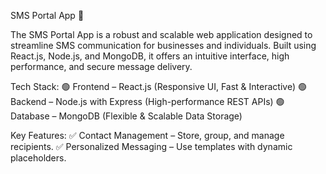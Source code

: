 SMS Portal App 📲

The SMS Portal App is a robust and scalable web application designed to streamline SMS communication for businesses and individuals. Built using React.js, Node.js, and MongoDB, it offers an intuitive interface, high performance, and secure message delivery.

Tech Stack:
🟢 Frontend – React.js (Responsive UI, Fast & Interactive)
🟢 Backend – Node.js with Express (High-performance REST APIs)
🟢 Database – MongoDB (Flexible & Scalable Data Storage)

Key Features:
✅ Contact Management – Store, group, and manage recipients.
✅ Personalized Messaging – Use templates with dynamic placeholders.
